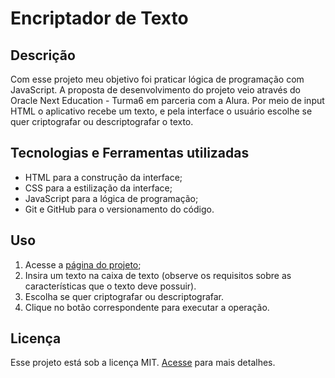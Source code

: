# Encriptador de Texto
## Descrição
Com esse projeto meu objetivo foi praticar lógica de programação com JavaScript.
A proposta de desenvolvimento do projeto veio através do Oracle Next Education - Turma6 em parceria com a Alura.
Por meio de input HTML o aplicativo recebe um texto, e pela interface o usuário escolhe se quer criptografar ou descriptografar o texto.

## Tecnologias e Ferramentas utilizadas
- HTML para a construção da interface;
- CSS para a estilização da interface;
- JavaScript para a lógica de programação;
- Git e GitHub para o versionamento do código.

## Uso
1. Acesse a [página do projeto](https://gabriel-oxx.github.io/challenge-encriptador/);
2. Insira um texto na caixa de texto (observe os requisitos sobre as características que o texto deve possuir).
3. Escolha se quer criptografar ou descriptografar.
4. Clique no botão correspondente para executar a operação.

## Licença
Esse projeto está sob a licença MIT. [Acesse](https://opensource.org/license/mit/) para mais detalhes.